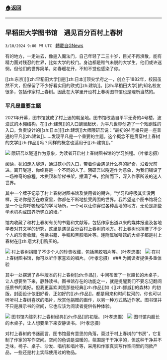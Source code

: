 ###  [:house:返回](README.md)
---


## 早稻田大学图书馆　遇见百分百村上春树
`3/10/2024 9:00 PM UTC ` [轉載自GNews](https://gnews.org/articles/2382334)

有的地方，一走进去，像遁入魔法门，自己年轻了二三十岁，目光不再涣散，能有精力面对残忍的世界，比如大学的校门。身边都是稚气未脱的大学生，他们或许迷惘，但他们的世界简单，如春暖花开，不知不觉也感染了你。

[[zh:东京]][[zh:早稻田大学]]是[[zh:日本]]顶尖学府之一，创立于1882年，校园虽然不大，但保留了不少好看实用的欧式[[zh:建筑]]。[[zh:早稻田大学]]的知名校友很多，包括作家村上春树。因此在大学里开设村上春树图书馆也是理所当然的。

### 平凡是重要主题

2021年开幕，图书馆就成了村上迷的朝圣地。图书馆改造自平平无奇的4号楼，波浪式的木棚结构，在[[zh:建筑]]的入口蜿蜒起伏，为平凡世界创造了一个戏剧性的入口。负责设计的[[zh:日本]][[zh:建筑]]大师隈研吾说：”最初的4号楼只是一座普通的平凡[[zh:建筑]]……发现平凡是一个重要的主题。这个概念不是贯穿村上春树的文学[[zh:作品]]吗？同样的概念也适用于[[zh:建筑]]。”

![](https://static.zaobao.com/s3fs-public/styles/inline_medium/public/articles/2024/03/11/IMG2934.JPG?VersionId=HUnVfdWHy0jTQyb0VMfBKC5gGviygPEh&itok=apRiLm7w "") 隈研吾以隧道作为意象，为读者开启村上春树图书馆的学习旅程。（叶孝忠摄）

阅读，犹如走入隧道，通过狭小的入口，带着你会遇见什么样的好奇，沿着光前进。离开隧道，你终将是一个不同的人了。隈研吾以隧道作为意象，为我们铺设了一场神奇的旅程。木拱顶和阶梯书架，摆满了书，拾阶而下，深入作家所设的迷人世界。

其中一个牌子记录了村上春树对图书馆及使用者的期许。“学习和呼吸其实没两样，无论你是否在教室里，你都在不断地接受周围的世界。我希望这个图书馆将会是一个让你呼吸轻松的学习场所，一个可以让你穿过各种高墙的地方，无论是那些学术机构或国界所竖立的墙。”

馆内收藏了和村上春树有关的书籍和文献等，包括作家出道以来的媒体报道及各地学者对其文学的研究，这里是遇见百分百村上春树的地方。村上春树也捐赠了不少个人的珍贵收藏，包括书籍、手稿和黑胶唱片等。连附属咖啡馆的大桌子都是村上春树在[[zh:意大利]]购买的。

![](https://static.zaobao.com/s3fs-public/articles/2024/03/11/IMG2920.jpg?VersionId=hsV2iCoIo1p50.VYdzj4hGTATSFLvY77 "") 村上春树捐赠了不少个人的珍贵收藏，包括黑胶唱片等。（叶孝忠摄）   ![](https://static.zaobao.com/s3fs-public/articles/2024/03/11/IMG2916.JPG?VersionId=E83U4fSpdfvrSV1tUP4sHH1NZVrmPY_M "") 在村上春树图书馆，你可以听作家喜欢的唱片。（叶孝忠摄）  ### 为阅读者提供多重体验

其中一处摆满了各种版本的村上春树[[zh:作品]]，中间布置了一张超长的木桌子，让人想要坐下来，静静读书。图书馆存在的功能之一，就是提醒我们不要忘记翻阅纸质书的美好。但我更喜欢浏览那些经典[[zh:作品]]如《[[zh:挪威]]的森林》的初版，封面设计依旧好看，正如好的[[zh:作品]]，都是用来和时间拔河的。你也可以听听村上春树喜欢的唱片，欣赏他捐赠的画作，以另一种方式贴近作家。图书馆并不只是展示书的空间，它也应该为阅读者提供各种体验。

![](https://static.zaobao.com/s3fs-public/articles/2024/03/11/IMG2901.jpg?VersionId=ewd_efWxKbrG1ZlVqMjXVdkh1rvCz5yL "") 图书馆内陈列村上春树经典[[zh:作品]]的初版。（叶孝忠摄）   ![](https://static.zaobao.com/s3fs-public/articles/2024/03/11/IMG2899.JPG?VersionId=z7YjQ.M4CGMTtS0Bz4vdpFp5AhBDaThe "") 图书馆内超长的木桌子，让人想要坐下来安静读书。（叶孝忠摄）

对村上春树的书迷而言，图书馆最有意思的角落，莫过于村上春树的“书房”，它复制了作家的写作空间。空间的色调是温暖的，氛围是干干净净的，但这种干净并不乏味，椅子、桌子、沙发、唱机和唱片等，采用和作家真实写作空间里的同款产品，一些还是村上实际使用过的物品。
